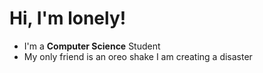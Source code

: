 # Hi, I'm lonely!
- I'm a **Computer Science** Student
- My only friend is an oreo shake
I am creating a disaster